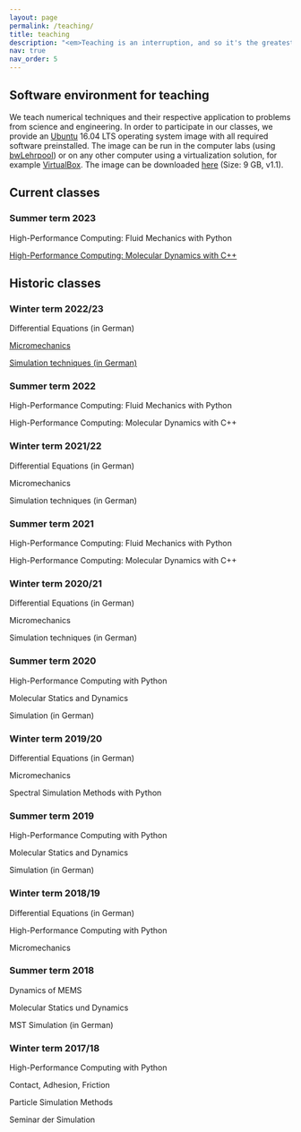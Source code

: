 ```yaml
---
layout: page
permalink: /teaching/
title: teaching
description: "<em>Teaching is an interruption, and so it's the greatest pain in the neck in the world.</em> — Richard P. Feynman"
nav: true
nav_order: 5
---
```


## Software environment for teaching

We teach numerical techniques and their respective application to problems from science and engineering. In order to participate in our classes, we provide an [Ubuntu](https://ubuntulinux.org/) 16.04 LTS operating system image with all required software preinstalled. The image can be run in the computer labs (using [bwLehrpool](https://www.bwlehrpool.de/)) or on any other computer using a virtualization solution, for example [VirtualBox](https://www.virtualbox.org/). The image can be downloaded [here](https://nc.informatik.uni-freiburg.de/index.php/s/LzydLng2fBJeYYC) (Size: 9 GB, v1.1).

## Current classes

### Summer term 2023
High-Performance Computing: Fluid Mechanics with Python

[High-Performance Computing: Molecular Dynamics with C++](https://pastewka.github.io/MolecularDynamics)

## Historic classes

### Winter term 2022/23
Differential Equations (in German)

[Micromechanics](https://pastewka.github.io/Micromechanics)

[Simulation techniques (in German)](https://pastewka.github.io/Simulationstechniken)

### Summer term 2022
High-Performance Computing: Fluid Mechanics with Python

High-Performance Computing: Molecular Dynamics with C++

### Winter term 2021/22
Differential Equations (in German)

Micromechanics

Simulation techniques (in German)

### Summer term 2021
High-Performance Computing: Fluid Mechanics with Python

High-Performance Computing: Molecular Dynamics with C++

### Winter term 2020/21
Differential Equations (in German)

Micromechanics

Simulation techniques (in German)

### Summer term 2020
High-Performance Computing with Python

Molecular Statics and Dynamics

Simulation (in German)

### Winter term 2019/20
Differential Equations (in German)

Micromechanics

Spectral Simulation Methods with Python

### Summer term 2019
High-Performance Computing with Python

Molecular Statics and Dynamics

Simulation (in German)

### Winter term 2018/19
Differential Equations (in German)

High-Performance Computing with Python

Micromechanics

### Summer term 2018
Dynamics of MEMS

Molecular Statics und Dynamics

MST Simulation (in German)

### Winter term 2017/18
High-Performance Computing with Python

Contact, Adhesion, Friction

Particle Simulation Methods

Seminar der Simulation